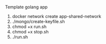 Template golang app

1) docker network create app-shared-network
2) ./mongo/create-keyfile.sh
3) chmod +x run.sh
4) chmod +x stop.sh
5) ./run.sh